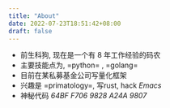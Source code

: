 ```yaml
---
title: "About"
date: 2022-07-23T18:51:42+08:00
draft: false
---
```

- 前生科狗, 现在是一个有 8 年工作经验的码农
- 主要技能点为, =python= , =golang= 
- 目前在某私募基金公司写量化框架
- 兴趣是 =primatology=, 写rust, hack *Emacs*
- 神秘代码 *64BF F706 9828 A24A 9807*

